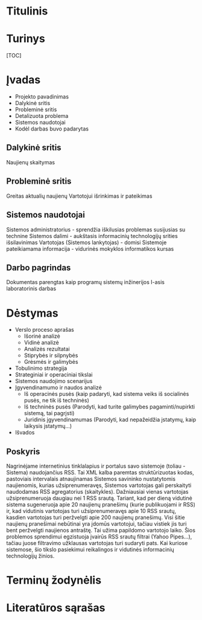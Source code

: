 # Titulinis


# Turinys

[TOC]

# Įvadas

- Projekto pavadinimas
- Dalykinė sritis
- Probleminė sritis
- Detalizuota problema
- Sistemos naudotojai
- Kodėl darbas buvo padarytas

## Dalykinė sritis
Naujienų skaitymas

## Probleminė sritis
Greitas aktualių naujienų Vartotojui išrinkimas ir pateikimas

## Sistemos naudotojai
Sistemos administratorius - sprendžia iškilusias problemas susijusias su technine Sistemos dalimi - aukštasis informacinių technologijų srities išsilavinimas
Vartotojas (Sistemos lankytojas) - domisi Sistemoje pateikiamama informacija - vidurinės mokyklos informatikos kursas

## Darbo pagrindas
Dokumentas parengtas kaip programų sistemų inžinerijos I-asis laboratorinis darbas



# Dėstymas

- Verslo proceso aprašas
    * Išorinė analizė
    * Vidinė analizė
    * Analizės rezultatai
    * Stiprybės ir silpnybės
    * Grėsmės ir galimybės
- Tobulinimo strategija
- Strateginiai ir operaciniai tikslai
- Sistemos naudojimo scenarijus
- Įgyvendinamumo ir naudos analizė
    * Iš operacinės pusės (kaip padaryti, kad sistema veiks iš socialinės pusės, ne tik iš techninės)
    * Iš techninės pusės (Parodyti, kad turite galimybes pagaminti/nupirkti sistemą, tai pagrįsti)
    * Juridinis įgyvendinamumas (Parodyti, kad nepažeidžia įstatymų, kaip laikysis įstatymų...)
- Išvados

## Poskyris
Nagrinėjame internetinius tinklalapius ir portalus savo sistemoje (toliau - Sistema) naudojančius RSS. Tai XML kalba paremtas struktūrizuotas kodas, pastoviais intervalais atnaujinamas Sistemos savininko nustatytomis naujienomis, kurias užsiprenumeravęs, Sistemos vartotojas gali perskaityti naudodamas RSS agregatorius (skaitykles). Dažniausiai vienas vartotojas užsiprenumeruoja daugiau nei 1 RSS srautą. Tariant, kad per dieną vidutinė sistema sugeneruoja apie 20 naujienų pranešimų (kurie publikuojami ir RSS) ir, kad vidutinis vartotojas turi užsiprenumeravęs apie 10 RSS srautų, kasdien vartotojas turi peržvelgti apie 200 naujienų pranešimų. Visi šitie naujienų pranešimai nebūtinai yra įdomūs vartotojui, tačiau vistiek jis turi bent peržvelgti naujienos antraštę. Tai užima papildomo vartotojo laiko.
Šios problemos sprendimui egzistuoja įvairūs RSS srautų filtrai (Yahoo Pipes...), tačiau juose filtravimo užklausas vartotojas turi sudaryti pats. Kai kuriose sistemose, šio tikslo pasiekimui reikalingos ir vidutinės informacinių technologijų žinios.




# Terminų žodynėlis


# Literatūros sąrašas

